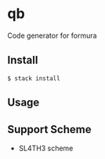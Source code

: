 # qb
Code generator for formura

## Install

```
$ stack install
```

## Usage

## Support Scheme

- SL4TH3 scheme
